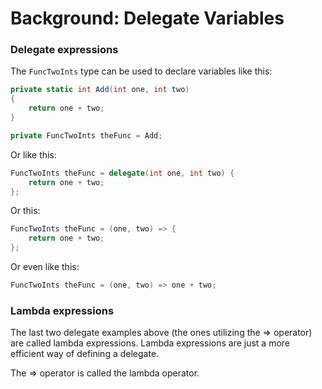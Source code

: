 # Background: Delegate Variables

### Delegate expressions
The `FuncTwoInts` type can be used to declare variables like this:

```csharp
private static int Add(int one, int two)
{
	return one + two;
}

private FuncTwoInts theFunc = Add;
```

Or like this:

```csharp
FuncTwoInts theFunc = delegate(int one, int two) {
    return one + two;
};
```

Or this:

```csharp
FuncTwoInts theFunc = (one, two) => {
    return one + two;
};
```

Or even like this:

```csharp
FuncTwoInts theFunc = (one, two) => one + two;
```

### Lambda expressions
The last two delegate examples above (the ones utilizing the => operator) are called lambda expressions. Lambda expressions are just a more efficient way of defining a delegate.

The => operator is called the lambda operator.
